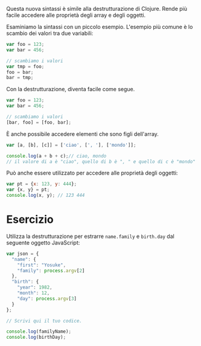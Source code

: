Questa nuova sintassi è simile alla destrutturazione di Clojure. Rende più facile accedere alle proprietà degli array e degli oggetti.

Esaminiamo la sintassi con un piccolo esempio. L'esempio più comune è lo scambio dei valori tra due variabili:

```javascript
var foo = 123;
var bar = 456;

// scambiamo i valori
var tmp = foo;
foo = bar;
bar = tmp;
```

Con la destrutturazione, diventa facile come segue.

```javascript
var foo = 123;
var bar = 456;

// scambiamo i valori
[bar, foo] = [foo, bar];
```

È anche possibile accedere elementi che sono figli dell'array.

```javascript
var [a, [b], [c]] = ['ciao', [', '], ['mondo']];

console.log(a + b + c);// ciao, mondo
// il valore di a è "ciao", quello di b è ", " e quello di c è "mondo"
```

Può anche essere utilizzato per accedere alle proprietà degli oggetti:

```javascript
var pt = {x: 123, y: 444};
var {x, y} = pt;
console.log(x, y); // 123 444
```

# Esercizio

Utilizza la destrutturazione per estrarre `name.family` e `birth.day` dal seguente oggetto JavaScript:

```javascript
var json = {
  "name": {
    "first": "Yosuke",
    "family": process.argv[2]
  },
  "birth": {
    "year": 1982,
    "month": 12,
    "day": process.argv[3]
  }
};

// Scrivi qui il tuo codice.

console.log(familyName);
console.log(birthDay);
```

